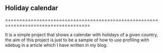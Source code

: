 ## Holiday calendar
====================================================================================

It is a simple project that shows a calendar with holidays of a given country, the
aim of this project is just to be a sample of how to use profiling with xdebug in
a article which I have written in my blog.